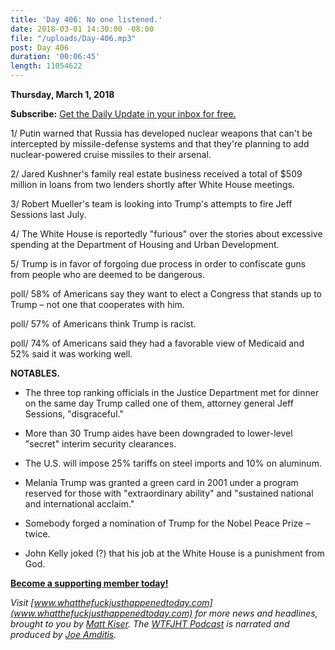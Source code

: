 ```yaml
---
title: 'Day 406: No one listened.'
date: 2018-03-01 14:30:00 -08:00
file: "/uploads/Day-406.mp3"
post: Day 406
duration: '00:06:45'
length: 11054622
---
```


**Thursday, March 1, 2018**

**Subscribe:** [Get the Daily Update in your inbox for free.](https://whatthefuckjusthappenedtoday.com/subscribe/)

1/ Putin warned that Russia has developed nuclear weapons that can't be intercepted by missile-defense systems and that they're planning to add nuclear-powered cruise missiles to their arsenal.

2/ Jared Kushner's family real estate business received a total of $509 million in loans from two lenders shortly after White House meetings.

3/ Robert Mueller's team is looking into Trump's attempts to fire Jeff Sessions last July.

4/ The White House is reportedly "furious" over the stories about excessive spending at the Department of Housing and Urban Development.

5/ Trump is in favor of forgoing due process in order to confiscate guns from people who are deemed to be dangerous.

poll/ 58% of Americans say they want to elect a Congress that stands up to Trump – not one that cooperates with him.

poll/ 57% of Americans think Trump is racist.

poll/ 74% of Americans said they had a favorable view of Medicaid and 52% said it was working well.

**NOTABLES.**

* The three top ranking officials in the Justice Department met for dinner on the same day Trump called one of them, attorney general Jeff Sessions, "disgraceful."

* More than 30 Trump aides have been downgraded to lower-level "secret" interim security clearances.

* The U.S. will impose 25% tariffs on steel imports and 10% on aluminum.

* Melania Trump was granted a green card in 2001 under a program reserved for those with "extraordinary ability" and "sustained national and international acclaim."

* Somebody forged a nomination of Trump for the Nobel Peace Prize – twice.

* John Kelly joked (?) that his job at the White House is a punishment from God.

**[Become a supporting member today!](https://whatthefuckjusthappenedtoday.com/membership/?utm_source=2017\+Donors&utm_campaign=8dccd905d9-&utm_medium=email&utm_term=0_3bd36f654c-8dccd905d9-169730397)**

*Visit [www.whatthefuckjusthappenedtoday.com](www.whatthefuckjusthappenedtoday.com) for more news and headlines, brought to you by [Matt Kiser](https://twitter.com/Matt_Kiser). The [WTFJHT Podcast](https://whatthefuckjusthappenedtoday.com/podcasts/) is narrated and produced by [Joe Amditis](https://twitter.com/jsamditis).*